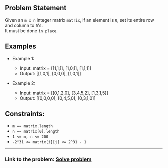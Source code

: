 ## Problem Statement

Given an `m x n` integer matrix `matrix`, if an element is `0`, set its entire row and column to `0`'s.<br/>
It must be done `in place`.

## Examples

- Example 1:
  - Input: matrix = [[1,1,1], [1,0,1], [1,1,1]]
  - Output: [[1,0,1], [0,0,0], [1,0,1]]

- Example 2:
  - Input: matrix = [[0,1,2,0], [3,4,5,2], [1,3,1,5]]
  - Output: [[0,0,0,0], [0,4,5,0], [0,3,1,0]]

## Constraints:
- `m == matrix.length`
- `n == matrix[0].length`
- `1 <= m, n <= 200`
- `-2^31 <= matrix[i][j] <= 2^31 - 1`

---
### Link to the problem: [Solve problem](https://leetcode.com/problems/set-matrix-zeroes/description/)
